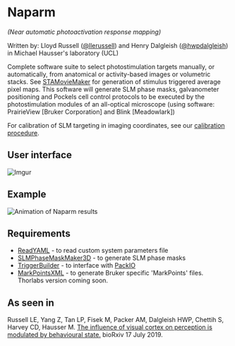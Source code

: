 # Naparm
_(Near automatic photoactivation response mapping)_

Written by: Lloyd Russell ([@llerussell](https://github.com/llerussell/)) and Henry Dalgleish ([@hwpdalgleish](https://github.com/hwpdalgleish/)) in Michael Hausser's laboratory (UCL)

Complete software suite to select photostimulation targets manually, or automatically, from anatomical or activity-based images or volumetric stacks. See [STAMovieMaker](https://github.com/llerussell/STAMovieMaker) for generation of stimulus triggered average pixel maps. 
This software will generate SLM phase masks, galvanometer positioning and Pockels cell control protocols to be executed by the photostimulation modules of an all-optical microscope (using software: PrairieView [Bruker Corporation] and Blink [Meadowlark])

For calibration of SLM targeting in imaging coordinates, see our [calibration procedure](https://github.com/llerussell/SLMTransformMaker3D).


## User interface
![Imgur](https://i.imgur.com/tSSsMGR.jpg)

## Example
<img src="/misc/NaparmAnimation_reduced.gif" alt="Animation of Naparm results">

## Requirements
* [ReadYAML](https://github.com/llerussell/ReadYAML) - to read custom system parameters file
* [SLMPhaseMaskMaker3D](https://github.com/llerussell/SLMPhaseMaskMaker3D) - to generate SLM phase masks
* [TriggerBuilder](https://github.com/llerussell/TriggerBuilder) - to interface with [PackIO](http://apacker83.github.io/)
* [MarkPointsXML](https://github.com/llerussell/Bruker_MarkPoints) - to generate Bruker specific 'MarkPoints' files. Thorlabs version coming soon.

## As seen in
Russell LE, Yang Z, Tan LP, Fisek M, Packer AM, Dalgleish HWP, Chettih S, Harvey CD, Hausser M. [The influence of visual cortex on perception is modulated by behavioural state.](https://www.biorxiv.org/content/10.1101/706010v1) bioRxiv 17 July 2019. 
